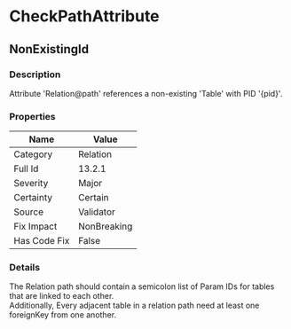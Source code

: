 ﻿---  
uid: Validator_13_2_1  
---

# CheckPathAttribute

## NonExistingId

### Description

Attribute 'Relation@path' references a non\-existing 'Table' with PID '{pid}'.

### Properties

| Name         | Value       |
| ------------ | ----------- |
| Category     | Relation    |
| Full Id      | 13.2.1      |
| Severity     | Major       |
| Certainty    | Certain     |
| Source       | Validator   |
| Fix Impact   | NonBreaking |
| Has Code Fix | False       |

### Details

The Relation path should contain a semicolon list of Param IDs for tables that are linked to each other.  
Additionally, Every adjacent table in a relation path need at least one foreignKey from one another.
